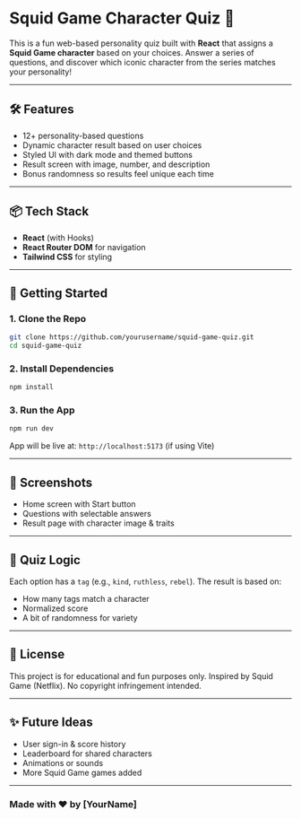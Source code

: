 # Squid Game Character Quiz 🦑

This is a fun web-based personality quiz built with **React** that assigns a **Squid Game character** based on your choices. Answer a series of questions, and discover which iconic character from the series matches your personality!

---

## 🛠 Features

* 12+ personality-based questions
* Dynamic character result based on user choices
* Styled UI with dark mode and themed buttons
* Result screen with image, number, and description
* Bonus randomness so results feel unique each time

---

## 📦 Tech Stack

* **React** (with Hooks)
* **React Router DOM** for navigation
* **Tailwind CSS** for styling

---


## 🚀 Getting Started

### 1. Clone the Repo

```bash
git clone https://github.com/yourusername/squid-game-quiz.git
cd squid-game-quiz
```

### 2. Install Dependencies

```bash
npm install
```

### 3. Run the App

```bash
npm run dev
```

App will be live at: `http://localhost:5173` (if using Vite)

---

## 📸 Screenshots

* Home screen with Start button
* Questions with selectable answers
* Result page with character image & traits

---

## 🧠 Quiz Logic

Each option has a `tag` (e.g., `kind`, `ruthless`, `rebel`). The result is based on:

* How many tags match a character
* Normalized score
* A bit of randomness for variety

---

## 📄 License

This project is for educational and fun purposes only. Inspired by Squid Game (Netflix). No copyright infringement intended.

---

## ✨ Future Ideas

* User sign-in & score history
* Leaderboard for shared characters
* Animations or sounds
* More Squid Game games added

---

### Made with ❤️ by \[YourName]
